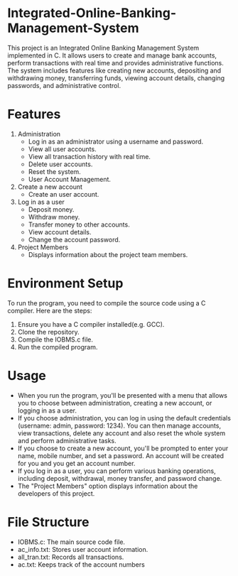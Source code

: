 # Integrated-Online-Banking-Management-System
 This project is an Integrated Online Banking Management System implemented in C. It allows users to create and manage bank accounts, perform transactions with real time and provides administrative functions. The system includes features like creating new accounts, depositing and withdrawing money, transferring funds, viewing 
 account details, changing passwords, and administrative control.
# Features
 1. Administration
    - Log in as an administrator using a username and password.
    - View all user accounts.
    - View all transaction history with real time.
    - Delete user accounts.
    - Reset the system.
    - User Account Management.
 2. Create a new account
    - Create an user account.
 3. Log in as a user
    - Deposit money.
    - Withdraw money.
    - Transfer money to other accounts.
    - View account details.
    - Change the account password.
 4. Project Members
    - Displays information about the project team members.
# Environment Setup
  To run the program, you need to compile the source code using a C compiler. Here are the steps:
   1. Ensure you have a C compiler installed(e.g. GCC).
   2. Clone the repository.
   3. Compile the IOBMS.c file.
   4. Run the compiled program.
# Usage
   - When you run the program, you'll be presented with a menu that allows you to choose between administration, creating a new account, or logging in as a user.
   - If you choose administration, you can log in using the default credentials (username: admin, password: 1234). You can then manage accounts, view transactions, delete any account and also reset the whole system and perform administrative tasks.
   - If you choose to create a new account, you'll be prompted to enter your name, mobile number, and set a password. An account will be created for you and you get an account number.
   - If you log in as a user, you can perform various banking operations, including deposit, withdrawal, money transfer, and password change.
   - The "Project Members" option displays information about the developers of this project.
# File Structure
   - IOBMS.c: The main source code file.
   - ac_info.txt: Stores user account information.
   - all_tran.txt: Records all transactions.
   - ac.txt: Keeps track of the account numbers
